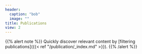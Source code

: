 ```yaml
---
header:
  caption: "bob"
  image: ""
title: Publications
view: 2
---
```


{{% alert note %}}
Quickly discover relevant content by [filtering publications]({{< ref "/publication/_index.md" >}}).
{{% /alert %}}
